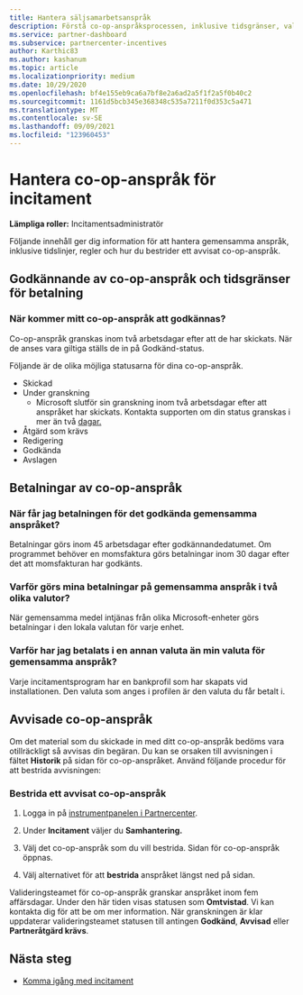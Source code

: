 ```yaml
---
title: Hantera säljsamarbetsanspråk
description: Förstå co-op-anspråksprocessen, inklusive tidsgränser, valutaproblem och hur du bestrider ett avvisat co-op-anspråk.
ms.service: partner-dashboard
ms.subservice: partnercenter-incentives
author: Karthic83
ms.author: kashanum
ms.topic: article
ms.localizationpriority: medium
ms.date: 10/29/2020
ms.openlocfilehash: bf4e155eb9ca6a7bf8e2a6ad2a5f1f2a5f0b40c2
ms.sourcegitcommit: 1161d5bcb345e368348c535a7211f0d353c5a471
ms.translationtype: MT
ms.contentlocale: sv-SE
ms.lasthandoff: 09/09/2021
ms.locfileid: "123960453"
---
```

# <a name="manage-incentives-co-op-claims"></a>Hantera co-op-anspråk för incitament

**Lämpliga roller:** Incitamentsadministratör

Följande innehåll ger dig information för att hantera gemensamma anspråk, inklusive tidslinjer, regler och hur du bestrider ett avvisat co-op-anspråk.

## <a name="co-op-claims-approval-and-payment-deadlines"></a>Godkännande av co-op-anspråk och tidsgränser för betalning

### <a name="when-will-my-co-op-claim-be-approved"></a>När kommer mitt co-op-anspråk att godkännas?

Co-op-anspråk granskas inom två arbetsdagar efter att de har skickats. När de anses vara giltiga ställs de in på Godkänd-status.  

Följande är de olika möjliga statusarna för dina co-op-anspråk.

- Skickad
- Under granskning
  - Microsoft slutför sin granskning inom två arbetsdagar efter att anspråket har skickats. Kontakta supporten om din status granskas i mer än två [dagar.](https://partner.microsoft.com/dashboard/support/incentives/servicerequests?category=incentives)
- Åtgärd som krävs
- Redigering
- Godkända
- Avslagen

## <a name="co-op-claim-payments"></a>Betalningar av co-op-anspråk

### <a name="when-will-i-get-the-payment-for-the-approved-co-op-claim"></a>När får jag betalningen för det godkända gemensamma anspråket?

Betalningar görs inom 45 arbetsdagar efter godkännandedatumet. Om programmet behöver en momsfaktura görs betalningar inom 30 dagar efter det att momsfakturan har godkänts.

### <a name="why-are-my-co-op-claim-payments-made-in-two-different-currencies"></a>Varför görs mina betalningar på gemensamma anspråk i två olika valutor?

När gemensamma medel intjänas från olika Microsoft-enheter görs betalningar i den lokala valutan för varje enhet.  

### <a name="why-was-i-paid-in-a-currency-other-than-my-co-op-claim-currency"></a>Varför har jag betalats i en annan valuta än min valuta för gemensamma anspråk?

Varje incitamentsprogram har en bankprofil som har skapats vid installationen. Den valuta som anges i profilen är den valuta du får betalt i.

## <a name="rejected-co-op-claims"></a>Avvisade co-op-anspråk

Om det material som du skickade in med ditt co-op-anspråk bedöms vara otillräckligt så avvisas din begäran. Du kan se orsaken till avvisningen i fältet **Historik** på sidan för co-op-anspråket. Använd följande procedur för att bestrida avvisningen:

### <a name="dispute-a-rejected-co-op-claim"></a>Bestrida ett avvisat co-op-anspråk

1. Logga in på [instrumentpanelen i Partnercenter](https://partner.microsoft.com/dashboard/).

2. Under **Incitament** väljer du **Samhantering.**

3. Välj det co-op-anspråk som du vill bestrida. Sidan för co-op-anspråk öppnas.

4. Välj alternativet för att **bestrida** anspråket längst ned på sidan.

Valideringsteamet för co-op-anspråk granskar anspråket inom fem affärsdagar. Under den här tiden visas statusen som **Omtvistad**. Vi kan kontakta dig för att be om mer information. När granskningen är klar uppdaterar valideringsteamet statusen till antingen **Godkänd**, **Avvisad** eller **Partneråtgärd krävs**.

## <a name="next-steps"></a>Nästa steg

- [Komma igång med incitament](incentives-get-started-intro.md)
